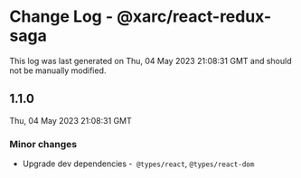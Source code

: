 # Change Log - @xarc/react-redux-saga

This log was last generated on Thu, 04 May 2023 21:08:31 GMT and should not be manually modified.

## 1.1.0
Thu, 04 May 2023 21:08:31 GMT

### Minor changes

- Upgrade dev dependencies -` @types/react`, `@types/react-dom`

